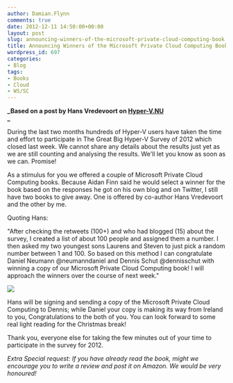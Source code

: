 ```yaml
---
author: Damian.Flynn
comments: true
date: 2012-12-11 14:50:00+00:00
layout: post
slug: announcing-winners-of-the-microsoft-private-cloud-computing-book
title: Announcing Winners of the Microsoft Private Cloud Computing Book
wordpress_id: 697
categories:
- Blog
tags:
- Books
- Cloud
- WS/SC
---
```


**_Based on a post by Hans Vredevoort on [Hyper-V.NU](http://www.hyper-v.nu/archives/hvredevoort/2012/12/announcing-winners-of-the-microsoft-private-cloud-computing-book/)  
_**

During the last two months hundreds of Hyper-V users have taken the time and effort to participate in The Great Big Hyper-V Survey of 2012 which closed last week. We cannot share any details about the results just yet as we are still counting and analysing the results. We'll let you know as soon as we can. Promise!

As a stimulus for you we offered a couple of Microsoft Private Cloud Computing books. Because Aidan Finn said he would select a winner for the book based on the responses he got on his own blog and on Twitter, I still have two books to give away. One is offered by co-author Hans Vredevoort and the other by me.

Quoting Hans:

"After checking the retweets (100+) and who had blogged (15) about the survey, I created a list of about 100 people and assigned them a number. I then asked my two youngest sons Laurens and Steven to just pick a random number between 1 and 100. So based on this method I can congratulate Daniel Neumann @neumanndaniel and Dennis Schut @dennisschut with winning a copy of our Microsoft Private Cloud Computing book! I will approach the winners over the course of next week."

![](/assets/posts/2012/12/121112_2349_AnnouncingW1.png)

Hans will be signing and sending a copy of the Microsoft Private Cloud Computing to Dennis; while Daniel your copy is making its way from Ireland to you, Congratulations to the both of you. You can look forward to some real light reading for the Christmas break!

Thank you, everyone else for taking the few minutes out of your time to participate in the survey for 2012.

_Extra Special request: If you have already read the book, might we encourage you to write a review and post it on Amazon. We would be very honoured!_
